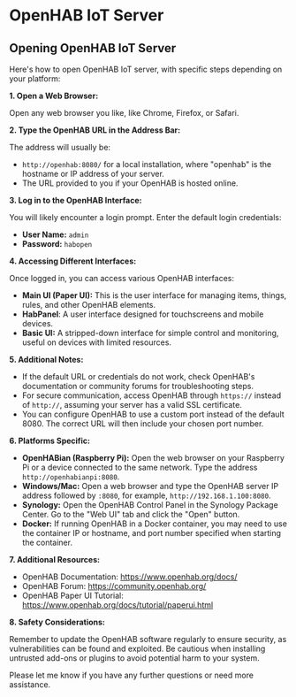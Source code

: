 # OpenHAB IoT Server
## Opening OpenHAB IoT Server

Here's how to open OpenHAB IoT server, with specific steps depending on your platform:

**1. Open a Web Browser:**

Open any web browser you like, like Chrome, Firefox, or Safari.

**2. Type the OpenHAB URL in the Address Bar:**

The address will usually be:

* `http://openhab:8080/` for a local installation, where \"openhab\" is the hostname or IP address of your server.
* The URL provided to you if your OpenHAB is hosted online.

**3. Log in to the OpenHAB Interface:**

You will likely encounter a login prompt. Enter the default login credentials:

* **User Name:** `admin`
* **Password:** `habopen`

**4. Accessing Different Interfaces:**

Once logged in, you can access various OpenHAB interfaces:

* **Main UI (Paper UI):** This is the user interface for managing items, things, rules, and other OpenHAB elements.
* **HabPanel**: A user interface designed for touchscreens and mobile devices.
* **Basic UI:** A stripped-down interface for simple control and monitoring, useful on devices with limited resources.

**5. Additional Notes:**

* If the default URL or credentials do not work, check OpenHAB's documentation or community forums for troubleshooting steps.
* For secure communication, access OpenHAB through `https://` instead of `http://`, assuming your server has a valid SSL certificate.
* You can configure OpenHAB to use a custom port instead of the default 8080. The correct URL will then include your chosen port number.

**6. Platforms Specific:**

* **OpenHABian (Raspberry Pi):** Open the web browser on your Raspberry Pi or a device connected to the same network. Type the address `http://openhabianpi:8080`.
* **Windows/Mac:** Open a web browser and type the OpenHAB server IP address followed by `:8080`, for example, `http://192.168.1.100:8080`.
* **Synology:** Open the OpenHAB Control Panel in the Synology Package Center. Go to the \"Web UI\" tab and click the \"Open\" button.
* **Docker:** If running OpenHAB in a Docker container, you may need to use the container IP or hostname, and port number specified when starting the container.

**7. Additional Resources:**

* OpenHAB Documentation: https://www.openhab.org/docs/
* OpenHAB Forum: https://community.openhab.org/
* OpenHAB Paper UI Tutorial: https://www.openhab.org/docs/tutorial/paperui.html

**8. Safety Considerations:**

Remember to update the OpenHAB software regularly to ensure security, as vulnerabilities can be found and exploited. Be cautious when installing untrusted add-ons or plugins to avoid potential harm to your system.

Please let me know if you have any further questions or need more assistance.
